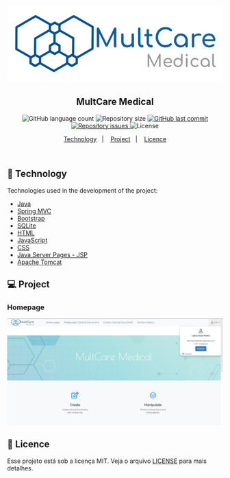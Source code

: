 <h1 align="center">
<img alt="" title="" src="https://raw.githubusercontent.com/GYOVANNE/MultCareMedical/master/web/resources/img/cda-icon.png" width="" />
</h1>
<h2 align="center">MultCare Medical</h2>
<p align="center">

  <img alt="GitHub language count" src="https://img.shields.io/github/languages/count/GYOVANNE/MultCareMedical">

  <img alt="Repository size" src="https://img.shields.io/github/repo-size/GYOVANNE/MultCareMedical">
  
  <a href="https://github.com/GYOVANNE/MultCareMedical/commits/master">
    <img alt="GitHub last commit" src="https://img.shields.io/github/last-commit/GYOVANNE/MultCareMedical">
  </a>

  <a href="https://github.com/GYOVANNE/MultCareMedical/issues">
    <img alt="Repository issues" src="https://img.shields.io/github/issues/GYOVANNE/MultCareMedical">
  </a>

  <img alt="License" src="https://img.shields.io/badge/license-MIT-brightgreen">

</p>
<p align="center">
  <a href="#bookmark_tabs-technology">Technology</a>&nbsp;&nbsp;&nbsp;|&nbsp;&nbsp;&nbsp;
  <a href="#-project">Project</a>&nbsp;&nbsp;&nbsp;|&nbsp;&nbsp;&nbsp;
  <a href="#memo-licence">Licence</a>
</p>
<br>

## :bookmark_tabs: Technology

Technologies used in the development of the project:

- [Java](java.com/pt_BR/)
- [Spring MVC](https://spring.io/guides/gs/serving-web-content/)
- [Bootstrap](https://getbootstrap.com/)
- [SQLite](https://www.sqlite.org/index.html)
- [HTML](https://www.w3schools.com/html/)
- [JavaScript](https://www.javascript.com/)
- [CSS](https://www.w3schools.com/css/)
- [Java Server Pages - JSP](https://www.devmedia.com.br/introducao-ao-java-server-pages-jsp/25602)
- [Apache Tomcat](http://tomcat.apache.org/)

## 💻 Project

### Homepage

[![MultCare Medical Preview](https://raw.githubusercontent.com/GYOVANNE/MultCareMedical/master/web/resources/img/home.PNG)](https://github.com/GYOVANNE/MulCareMedico)

## :memo: Licence

Esse projeto está sob a licença MIT. Veja o arquivo [LICENSE](LICENSE.md) para mais detalhes.
